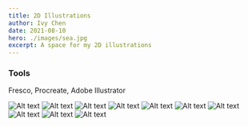 ```yaml
---
title: 2D Illustrations 
author: Ivy Chen 
date: 2021-08-10
hero: ./images/sea.jpg
excerpt: A space for my 2D illustrations
---
```

### Tools 

Fresco, Procreate, Adobe Illustrator 

<div className="Image__Small">
  <img
    src="./images/building.png"
    title="3d thumbnail"
    alt="Alt text"
  />
  <img
    src="./images/cat.png"
    title="3d thumbnail"
    alt="Alt text"
  />
  <img
    src="./images/sea.jpg"
    title="3d thumbnail"
    alt="Alt text"
  />
   <img
    src="./images/silkscreen.jpg"
    title="3d thumbnail"
    alt="Alt text"
  />
   <img
    src="./images/poppy.jpeg"
    title="3d thumbnail"
    alt="Alt text"
  />
   <img
    src="./images/ricefield.jpeg"
    title="3d thumbnail"
    alt="Alt text"
  />
   <img
    src="./images/isometric.png"
    title="3d thumbnail"
    alt="Alt text"
  />
   <img
    src="./images/photographer.png"
    title="3d thumbnail"
    alt="Alt text"
  />
   <img
    src="./images/t4g.png"
    title="3d thumbnail"
    alt="Alt text"
  />
   <img
    src="./images/thank-you.jpeg"
    title="3d thumbnail"
    alt="Alt text"
  />
</div>